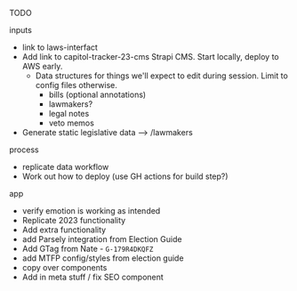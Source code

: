 

TODO

inputs
- link to laws-interfact
- Add link to capitol-tracker-23-cms Strapi CMS. Start locally, deploy to AWS early.
    - Data structures for things we'll expect to edit during session. Limit to config files otherwise.
        - bills (optional annotations)
        - lawmakers?
        - legal notes
        - veto memos
- Generate static legislative data --> /lawmakers

process
- replicate data workflow
- Work out how to deploy (use GH actions for build step?)

app
- verify emotion is working as intended
- Replicate 2023 functionality
 - Add extra functionality
- add Parsely integration from Election Guide
- Add GTag from Nate - `G-179R4DKQFZ`
- add MTFP config/styles from election guide
- copy over components
- Add in meta stuff / fix SEO component
